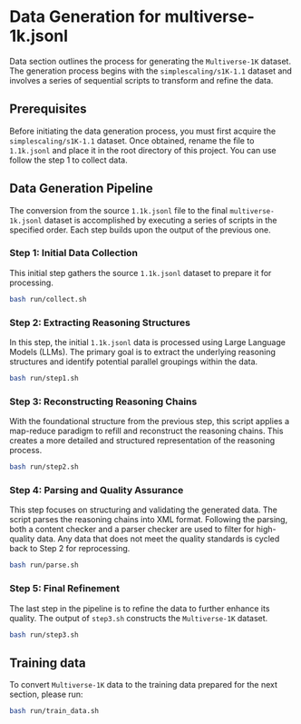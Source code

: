 # Data Generation for multiverse-1k.jsonl

Data section outlines the process for generating the `Multiverse-1K` dataset. The generation process begins with the `simplescaling/s1K-1.1` dataset and involves a series of sequential scripts to transform and refine the data.

## Prerequisites

Before initiating the data generation process, you must first acquire the `simplescaling/s1K-1.1` dataset. Once obtained, rename the file to `1.1k.jsonl` and place it in the root directory of this project. You can use follow the step 1 to collect data.

## Data Generation Pipeline

The conversion from the source `1.1k.jsonl` file to the final `multiverse-1k.jsonl` dataset is accomplished by executing a series of scripts in the specified order. Each step builds upon the output of the previous one.

### Step 1: Initial Data Collection

This initial step gathers the source `1.1k.jsonl` dataset to prepare it for processing.

```bash
bash run/collect.sh
```

### Step 2: Extracting Reasoning Structures

In this step, the initial `1.1k.jsonl` data is processed using Large Language Models (LLMs). The primary goal is to extract the underlying reasoning structures and identify potential parallel groupings within the data.

```bash
bash run/step1.sh
```

### Step 3: Reconstructing Reasoning Chains

With the foundational structure from the previous step, this script applies a map-reduce paradigm to refill and reconstruct the reasoning chains. This creates a more detailed and structured representation of the reasoning process.

```bash
bash run/step2.sh
```

### Step 4: Parsing and Quality Assurance

This step focuses on structuring and validating the generated data. The script parses the reasoning chains into XML format. Following the parsing, both a content checker and a parser checker are used to filter for high-quality data. Any data that does not meet the quality standards is cycled back to Step 2 for reprocessing.

```bash
bash run/parse.sh
```

### Step 5: Final Refinement

The last step in the pipeline is to refine the data to further enhance its quality. The output of `step3.sh` constructs the `Multiverse-1K` dataset.

```bash
bash run/step3.sh
```

## Training data

To convert `Multiverse-1K` data to the training data prepared for the next section, please run:
```bash
bash run/train_data.sh
```